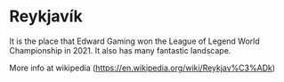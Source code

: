 # Reykjavík

It is the place that Edward Gaming won the League of Legend World Championship in 2021. It also has many fantastic landscape.

More info at wikipedia (https://en.wikipedia.org/wiki/Reykjav%C3%ADk)